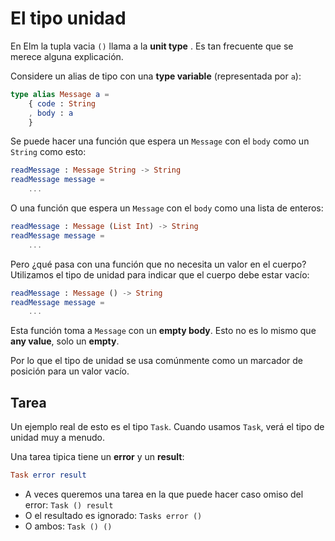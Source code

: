 # El tipo unidad

En Elm la tupla vacia `()` llama a la __unit type__ .  Es tan frecuente que se merece alguna explicación.

Considere un alias de tipo con una __type variable__ (representada por `a`):

```elm
type alias Message a =
    { code : String
    , body : a
    }
```

Se puede hacer una función que espera un `Message` con el `body` como un `String` como esto:

```elm
readMessage : Message String -> String
readMessage message =
    ...
```

O una función que espera un `Message` con el `body` como una lista de enteros:

```elm
readMessage : Message (List Int) -> String
readMessage message =
    ...
```

Pero ¿qué pasa con una función que no necesita un valor en el cuerpo? Utilizamos el tipo de unidad para indicar que el cuerpo debe estar vacío:

```elm
readMessage : Message () -> String
readMessage message =
    ...
```

Esta función toma a `Message` con un __empty body__. Esto no es lo mismo que __any value__, solo un  __empty__.

Por lo que el tipo de unidad se usa comúnmente como un marcador de posición para un valor vacío.

## Tarea

Un ejemplo real de esto es el tipo `Task`. Cuando usamos `Task`, verá el tipo de unidad muy a menudo.

Una tarea tipica tiene un __error__ y un __result__:

```elm
Task error result
```

- A veces queremos una tarea en la que puede hacer caso omiso del error: `Task () result`
- O el resultado es ignorado: `Tasks error ()`
- O ambos: `Task () ()`
